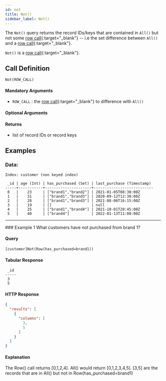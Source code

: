 ```yaml
---
id: not
title: Not()
sidebar_label: Not()
---
```


The `Not()` query returns the record IDs/keys that are contained in `All()` but not some [row call](/data-querying/pql#row-calls){:target="_blank"} -- i.e the set difference between `All()` and a [row call](/data-querying/pql#row-calls){:target="_blank"}. 

`Not()` is a [row call](/data-querying/pql#row-calls){:target="_blank"}.

## Call Definition

```
Not(ROW_CALL)
```

#### Mandatory Arguments
 - `ROW_CALL` : the [row call](/data-querying/pql#row-calls){:target="_blank"} to difference with `All()`

#### Optional Arguments
 
#### Returns
- list of record IDs or record keys

## Examples

### Data:
```
Index: customer (non keyed index)

 _id | age (Int) | has_purchased (Set) | last_purchase (Timestamp)
-----+-----------+---------------------+---------------------------
 0   |    23     | ["brand1","brand2"] | 2021-01-05T08:30:00Z
 1   |    31     | ["brand1","brand3"] | 2020-09-12T12:30:00Z
 2   |    28     | ["brand1","brand3"] | 2021-08-06T16:15:00Z
 3   |    19     | []                  | null
 4   |    25     | ["brand1","brand4"] | 2021-10-01T20:45:00Z
 5   |    40     | ["brand4"]          | 2022-01-13T11:00:00Z
```
<hr>
### Example 1
What customers have not purchased from brand 1?

#### Query
```
[customer]Not(Row(has_purchased=brand1))
```
#### Tabular Response
```
 _id
-----
 3
 5
```
#### HTTP Response
```json
{
  "results": [
    {
      "columns": [
        3,
        5
      ]
    }
  ]
}
```
#### Explanation
The Row() call returns [0,1,2,4]. All() would return [0,1,2,3,4,5]. [3,5] are the records that are in All() but not in Row(has_purchased=brand1)

